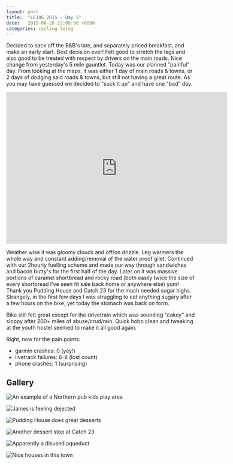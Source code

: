 ```yaml
---
layout: post
title:  "LEJOG 2015 - Day 5"
date:   2015-06-26 22:00:00 +0000
categories: cycling lejog
---
```


Decided to sack off the B&B's late, and separately priced breakfast, and
make an early start. Best decision ever! Felt good to stretch the legs and
also good to be treated with respect by drivers on the main roads. Nice
change from yesterday's 5 mile gauntlet. Today was our planned "painful"
day. From looking at the maps, it was either 1 day of main roads & towns, or
2 days of dodging said roads & towns, but still not having a great route. As
you may have guessed we decided to "suck it up" and have one "bad" day.

<iframe height='405' width='590' frameborder='0' allowtransparency='true'
scrolling='no'
src='https://www.strava.com/activities/333430859/embed/41dece89050e27857b11d78d43d17470b5776682'>
</iframe>

Weather wise it was gloomy clouds and off/on drizzle. Leg warmers the whole
way and constant adding/removal of the water proof gilet. Continued with our
2hourly fuelling scheme and made our way through sandwiches and bacon
butty's for the first half of the day. Later on it was massive portions of
caramel shortbread and rocky road (both easily twice the size of every
shortbread I've seen fit sale back home or anywhere else) yum! Thank you
Pudding House and Catch 23 for the much needed sugar highs. Strangely, in
the first few days I was struggling to eat anything sugary after a few hours
on the bike, yet today the stomach was back on form.

Bike still felt great except for the drivetrain which was sounding "cakey"
and sloppy after 200+ miles of abuse/crud/rain. Quick hobo clean and
tweaking at the youth hostel seemed to make it all good again.

Right, now for the pain points:

- garmin crashes: 0 (yey!)
- livetrack failures: 6-8 (lost count)
- phone crashes: 1 (surprising)

Gallery
-------

![An example of a Northern pub kids play area]({{site.url}}/images/2015-06-26-1737.jpg "An example of a Northern pub kids play area")

![James is feeling dejected]({{site.url}}/images/2015-06-26-1738.jpg "James is feeling dejected")

![Pudding House does great desserts]({{site.url}}/images/2015-06-26-1740.jpg "Pudding House does great desserts")

![Another dessert stop at Catch 23]({{site.url}}/images/2015-06-26-1743.jpg "Another dessert stop at Catch 23")

![Apparently a disused aqueduct]({{site.url}}/images/2015-06-26-1744.jpg "Apparently a disused aqueduct")

![Nice houses in this town]({{site.url}}/images/2015-06-26-1745.jpg "Nice houses in this town")

